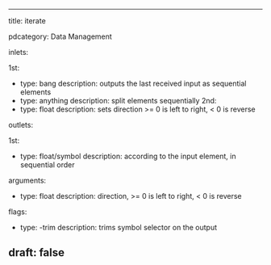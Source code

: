 --- 


title: iterate

pdcategory: Data Management

inlets:

  1st:
  - type: bang
    description: outputs the last received input as sequential elements
  - type: anything
    description: split elements sequentially
  2nd:
  - type: float
    description: sets direction >= 0 is left to right, < 0 is reverse

outlets:

  1st:
  - type: float/symbol
    description: according to the input element, in sequential order

arguments:
  - type: float
    description: direction, >= 0 is left to right, < 0 is reverse



flags:
  - type: -trim
    description: trims symbol selector on the output

draft: false
---
